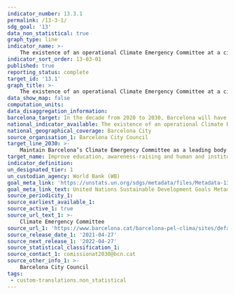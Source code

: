 ```yaml
---
indicator_number: 13.3.1
permalink: /13-3-1/
sdg_goal: '13'
data_non_statistical: true
graph_type: line
indicator_name: >-
    The existence of an operational Climate Emergency Committee at a city level
indicator_sort_order: 13-03-01
published: true
reporting_status: complete
target_id: '13.1'
graph_title: >-
    The existence of an operational Climate Emergency Committee at a city level
data_show_map: false
computation_units: 
data_disaggregation_information:
barcelona_target: In the decade from 2020 to 2030, Barcelona will have effective tools for improving the education, awareness-raising and human and institutional capacity for the mitigation, adaptation, impact reduction and early warning of climate change
national_indicator_available: The existence of an operational Climate Emergency Committee at a city level
national_geographical_coverage: Barcelona City
source_organisation_1: Barcelona City Council
target_line_2030: >-
    Maintain Barcelona’s Climate Emergency Committee as a leading body in the fight against climate change
target_name: Improve education, awareness-raising and human and institutional capacity on climate change mitigation, adaptation, impact reduction and early warning
indicator_definition:
un_designated_tier: 1
un_custodian_agency: World Bank (WB)
goal_meta_link: 'https://unstats.un.org/sdgs/metadata/files/Metadata-13-03-01.pdf'
goal_meta_link_text: United Nations Sustainable Development Goals Metadata (pdf 894kB)
source_periodicity_1: 
source_earliest_available_1: 
source_active_1: true
source_url_text_1: >-
    Climate Emergency Committee
source_url_1: 'https://www.barcelona.cat/barcelona-pel-clima/sites/default/files/documents/pla_clima_cat_maig_ok.pdf'
source_release_date_1: '2021-04-27'
source_next_release_1: '2022-04-27'
source_statistical_classification_1: 
source_contact_1: comissionat2030@bcn.cat
source_other_info_1: >-
    Barcelona City Council
tags:
 - custom-translations.non_statistical
---
```

